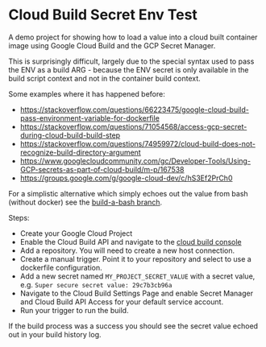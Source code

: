 # Cloud Build Secret Env Test

A demo project for showing how to load a value into a cloud built container image using Google Cloud Build and the GCP Secret Manager.

This is surprisingly difficult, largely due to the special syntax used to pass the ENV as a build ARG - because the ENV secret is only available in the build script context and not in the container build context.

Some examples where it has happened before:

- https://stackoverflow.com/questions/66223475/google-cloud-build-pass-environment-variable-for-dockerfile
- https://stackoverflow.com/questions/71054568/access-gcp-secret-during-cloud-build-build-step
- https://stackoverflow.com/questions/74959972/cloud-build-does-not-recognize-build-directory-argument
- https://www.googlecloudcommunity.com/gc/Developer-Tools/Using-GCP-secrets-as-part-of-cloud-build/m-p/167538
- https://groups.google.com/g/google-cloud-dev/c/hS3Ef2PrCh0

For a simplistic alternative which simply echoes out the value from bash (without docker) see the [build-a-bash branch](https://github.com/zacharlie/cloud-build-secret-env-test/tree/build-a-bash).

Steps:

- Create your Google Cloud Project
- Enable the Cloud Build API and navigate to the [cloud build console](https://console.cloud.google.com/cloud-build/)
- Add a repository. You will need to create a new host connection.
- Create a manual trigger. Point it to your repository and select to use a dockerfile configuration.
- Add a new secret named `MY_PROJECT_SECRET_VALUE` with a secret value, e.g. `Super secure secret value: 29c7b3cb96a`
- Navigate to the Cloud Build Settings Page and enable Secret Manager and Cloud Build API Access for your default service account.
- Run your trigger to run the build.

If the build process was a success you should see the secret value echoed out in your build history log.